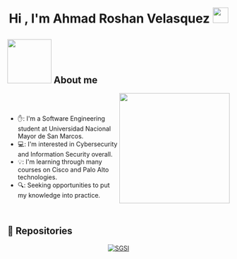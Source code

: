 <h1 align="center">Hi , I'm Ahmad Roshan Velasquez <img src="https://media.giphy.com/media/hvRJCLFzcasrR4ia7z/giphy.gif" width="35"></h1>

## <picture><img src = "https://media2.giphy.com/media/v1.Y2lkPTc5MGI3NjExdnYxMXp3MnJncGdzZnFlY3h3ODN3NDR5c2R1YWRudGh5YjRoNXRwOCZlcD12MV9pbnRlcm5hbF9naWZfYnlfaWQmY3Q9cw/060oqXZ1jYTj0szFaQ/giphy.gif" width = 100px></picture> About me

<picture> <img align="right" src="https://media2.giphy.com/media/v1.Y2lkPTc5MGI3NjExMGk2bXVwaGxrNWFyMDNzdWM3OTRqMm0zdDgwZDdhZWkweXV6ZTQ3aiZlcD12MV9pbnRlcm5hbF9naWZfYnlfaWQmY3Q9cw/WUlplcMpOCEmTGBtBW/giphy.gif" width = 250px></picture>

<br><br>

- ✋:  I'm a Software Engineering student at Universidad Nacional Mayor de San Marcos. 
- 💻:  I'm interested in Cybersecurity and Information Security overall.
- 💡: I'm learning through many courses on Cisco and Palo Alto technologies.
- 🔍: Seeking opportunities to put my knowledge into practice.
<br>

## 📂 Repositories

<p align="center">
  <a href="https://github.com/AhmadVel/SGSI"><img alt="SGSI" src="https://img.shields.io/badge/-My%20Repositories-181717?style=for-the-badge&logo=github&logoColor=white"></a>
</p>
